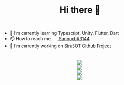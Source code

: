 <h1 align="center">Hi there 👋</h1>
<br>

- 🌱 I’m currently learning Typescript, Unity, Flutter, Dart
- 📫 How to reach me: [<img src="https://raw.githubusercontent.com/sannoob/Sannoob/master/discordLogo.png" width="16" height="16" align="center"> Sannoob#3144](https://discord.com)
- 🔭 I’m currently working on [SiruBOT](https://github.com/SiruBOT) [Github Project](https://github.com/SiruBOT/SiruBOT/projects/2)
<h1 align="center"><h1>

<p align="center">
  <img src="https://github-readme-stats.vercel.app/api/top-langs/?username=Sannoob&hide_border=true&langs_count=10&layout=compact" /><br>
  <img src="https://github-readme-stats.vercel.app/api?username=Sannoob&show_icons=true&hide_border=true&count_private=true" /><br>
  <img src="https://github-readme-stats.vercel.app/api/wakatime?username=sannoob&hide_border=true&layout=compact" /><br>
  <img src="https://github-profile-trophy.vercel.app/?username=sannoob" />
</p>

<!--
**sannoob/Sannoob** is a ✨ _special_ ✨ repository because its `README.md` (this file) appears on your GitHub profile.

Here are some ideas to get you started:

- 🔭 I’m currently working on ...
- 🌱 I’m currently learning ...
- 👯 I’m looking to collaborate on ...
- 🤔 I’m looking for help with ...
- 💬 Ask me about ...
- 📫 How to reach me: ...
- 😄 Pronouns: ...
- ⚡ Fun fact: ...
-->
